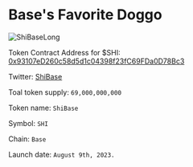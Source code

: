 # Base's Favorite Doggo


![ShiBaseLong](https://github.com/ShiBase8453/pup-drop/assets/139304425/60757a9e-56db-4d66-93fe-abad8a0d38fa)

Token Contract Address for $SHI: [0x93107eD260c58d5d1c04398f23fC69FDa0D78Bc3](https://basescan.org/address/0x93107eD260c58d5d1c04398f23fC69FDa0D78Bc3)

Twitter: [ShiBase](https://twitter.com/ShiBaseL2)

Toal token supply: `69,000,000,000`

Token name: `ShiBase`

Symbol: `SHI`

Chain: `Base`

Launch date: `August 9th, 2023.`
